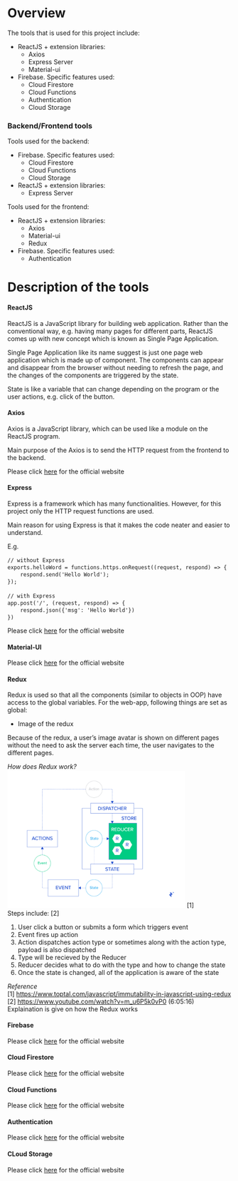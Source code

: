 # Overview #

The tools that is used for this project include:
- ReactJS + extension libraries:
    - Axios
    - Express Server
    - Material-ui
- Firebase. Specific features used:
    - Cloud Firestore
    - Cloud Functions
    - Authentication
    - Cloud Storage

### Backend/Frontend tools ###
Tools used for the backend:
- Firebase. Specific features used:
    - Cloud Firestore
    - Cloud Functions
    - Cloud Storage
- ReactJS + extension libraries:
    - Express Server

Tools used for the frontend:
- ReactJS + extension libraries:
    - Axios
    - Material-ui
    - Redux
- Firebase. Specific features used:
    - Authentication

# Description of the tools #
#### ReactJS ####
ReactJS is a JavaScript library for building web application. Rather than the conventional way, e.g. having many pages for different parts, ReactJS comes up with new concept which is known as Single Page Application. 

Single Page Application like its name suggest is just one page web application which is made up of component. The components can appear and disappear from the browser without needing to refresh the page, and the changes of the components are triggered by the state.

State is like a variable that can change depending on the program or the user actions, e.g. click of the button.

#### Axios ####
Axios is a JavaScript library, which can be used like a module on the ReactJS program.

Main purpose of the Axios is to send the HTTP request from the frontend to the backend.

Please click [here](https://github.com/axios/axios) for the official website 

#### Express ####
Express is a framework which has many functionalities. However, for this project only the HTTP request functions are used.

Main reason for using Express is that it makes the code neater and easier to understand.

E.g.<br>

    // without Express
    exports.helloWord = functions.https.onRequest((request, respond) => {
        respond.send('Hello World');
    });

    // with Express
    app.post('/', (request, respond) => {
        respond.json({'msg': 'Hello World'})
    })

Please click [here](https://expressjs.com/) for the official website 

#### Material-UI ####
Please click [here](https://material-ui.com/) for the official website 

#### Redux ####

Redux is used so that all the components (similar to objects in OOP) have access to the global variables. For the web-app, following things are set as global:
- Image of the redux 

Because of the redux, a user’s image avatar is shown on different pages without the need to ask the server each time, the user navigates to the different pages.

<i> How does Redux work? </i>
<img src="final_product/technical_documentation/images/redux_diagram.png" alt="drawing" width="400"/> [1]<br>
Steps include: [2]
1. User click a button or submits a form which triggers event 
2. Event fires up action
3. Action dispatches action type or sometimes along with the action type, payload is also dispatched
4. Type will be recieved by the Reducer
5. Reducer decides what to do with the type and how to change the state
6. Once the state is changed, all of the application is aware of the state


<i> Reference </i><br>
[1] https://www.toptal.com/javascript/immutability-in-javascript-using-redux <br>
[2] https://www.youtube.com/watch?v=m_u6P5k0vP0 (6:05:16​) Explaination is give on how the Redux works

#### Firebase ####
Please click [here](https://firebase.google.com/) for the official website 

#### Cloud Firestore ####
Please click [here](https://firebase.google.com/docs/firestore) for the official website 

#### Cloud Functions ####
Please click [here](https://firebase.google.com/docs/functions) for the official website

#### Authentication ####
Please click [here](https://firebase.google.com/docs/auth) for the official website

#### CLoud Storage ####
Please click [here](https://firebase.google.com/docs/storage) for the official website




